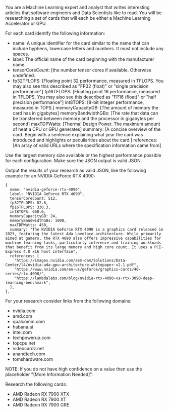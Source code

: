 You are a Machine Learning expert and analyst that writes interesting articles that software engineers and Data Scientists like to read.
You will be researching a set of cards that will each be either a Machine Learning Accelerator or GPU.

For each card identify the following information:

- name: A unique identifier for the card similar to the name that can include hyphens, lowercase letters and numbers. It must not include any spaces.
- label: The official name of the card beginning with the manufacturer name.
- tensorCoreCount: [the number tensor cores if available. Otherwise undefined.
- fp32TFLOPS: [Floating point 32 performance, measured in TFLOPS. You may also see this described as "FP32 (float)" or "single precision performance"]
  fp16TFLOPS: [Floating point 16 performance, measured in TFLOPS. You may also see this described as "FP16 (float)" or "half precision performance"]
  int8TOPS: [8-bit integer performance, measured in TOPS.]
  memoryCapacityGB: [The amount of memory the card has in gigabytes]
  memoryBandwidthGBs: [The rate that data can be transferred between memory and the processor in gigabytes per second]
  maxTDPWatts: [Thermal Design Power. The maximum amount of heat a CPU or GPU generates]
  summary: [A concise overview of the card. Begin with a sentence explaining what year the card was introduced and highlights or peculiarities about the card.]
  references: [An array of valid URLs where the specification information came from]

Use the largest memory size available or the highest performance possible for each configuration.
Make sure the JSON output is valid JSON.

Output the results of your research as valid JSON, like the following example for an NVIDIA GeForce RTX 4090:

```
{
  name: "nvidia-geforce-rtx-4090",
  label: "NVIDIA GeForce RTX 4090",
  tensorCoreCount: 512,
  fp32TFLOPS: 82.6,
  fp16TFLOPS: 330.3,
  int8TOPS: 660.6,
  memoryCapacityGB: 24,
  memoryBandwidthGBs: 1008,
  maxTDPWatts: 450,
  summary: "The NVIDIA GeForce RTX 4090 is a graphics card released in 2023, featuring the latest Ada Lovelace architecture. While primarily aimed at gamers, the RTX 4090 also offers impressive capabilities for machine learning tasks, particularly inference and training workloads that benefit from its large memory and high core count. It uses a PCI-Express 4.0 x16 host interface",
  references: [
    "https://images.nvidia.com/aem-dam/Solutions/Data-Center/l4/nvidia-ada-gpu-architecture-whitepaper-v2.1.pdf",
    "https://www.nvidia.com/en-us/geforce/graphics-cards/40-series/rtx-4090/",
    "https://lambdalabs.com/blog/nvidia-rtx-4090-vs-rtx-3090-deep-learning-benchmark",
  ],
},
```

For your research consider links from the following domains:

- nvidia.com
- amd.com
- qualcomm.com
- habana.ai
- intel.com
- techpowerup.com
- topcpu.net
- videocardz.net
- anandtech.com
- tomshardware.com

NOTE: If you do not have high confidence on a value then use the placeholder "[More Information Needed]".

Research the following cards:

- AMD Radeon RX 7900 XTX
- AMD Radeon RX 7900 XT
- AMD Radeon RX 7900 GRE
